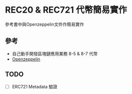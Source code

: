 # REC20 & REC721 代幣簡易實作

參考書中與Openzeppelin文件作簡易實作

## 參考

- 自己動手開發區塊鏈應用業務 8-5 & 8-7 代幣
- [Openzeppelin](https://www.openzeppelin.com/contracts)

## TODO

- [ ] ERC721 Metadata 驗證

